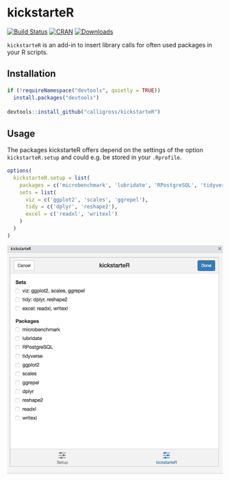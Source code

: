 kickstarteR
==============
[![Build Status](https://travis-ci.org/calligross/kickstarteR.svg?branch=master)](https://travis-ci.org/calligross/kickstarteR)
[![CRAN](http://www.r-pkg.org/badges/version/kickstarteR)](http://cran.rstudio.com/package=kickstarteR) [![Downloads](http://cranlogs.r-pkg.org/badges/grand-total/kickstarteR?color=brightgreen)](http://www.r-pkg.org/pkg/kickstarteR)

`kickstarteR` is an add-in to insert library calls for often used packages in your R scripts.

Installation
------------

```r
if (!requireNamespace("devtools", quietly = TRUE))
  install.packages("devtools")

devtools::install_github("calligross/kickstarteR")
```

Usage
------------

The packages kickstarteR offers depend on the settings of the option `kickstarteR.setup` and could e.g. be stored in your `.Rprofile`. 

```r
options(
  kickstarteR.setup = list(
    packages = c('microbenchmark', 'lubridate', 'RPostgreSQL', 'tidyverse'),
    sets = list(
      viz = c('ggplot2', 'scales', 'ggrepel'),
      tidy = c('dplyr', 'reshape2'),
      excel = c('readxl', 'writexl')
    )
  )
)
```
![Screenshot](examples/kickstarteR_example.png)
